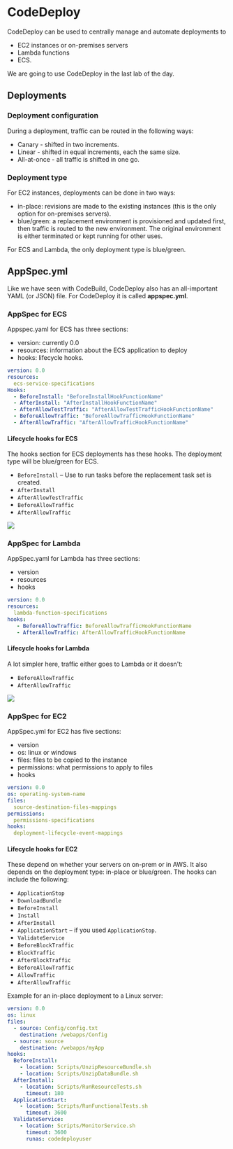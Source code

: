 # CodeDeploy

CodeDeploy can be used to centrally manage and automate deployments to&#x20;

* EC2 instances or on-premises servers
* Lambda functions&#x20;
* ECS.

We are going to use CodeDeploy in the last lab of the day.&#x20;

## Deployments

### Deployment configuration &#x20;

During a deployment, traffic can be routed in the following ways:

* Canary - shifted in two increments.&#x20;
* Linear - shifted in equal increments, each the same size.&#x20;
* All-at-once - all traffic is shifted in one go.&#x20;

### Deployment type

For EC2 instances, deployments can be done in two ways:

* in-place: revisions are made to the existing instances (this is the only option for on-premises servers).&#x20;
* blue/green: a replacement environment is provisioned and updated first, then traffic is routed to the new environment. The original environment is either terminated or kept running for other uses.&#x20;

For ECS and Lambda, the only deployment type is blue/green.&#x20;

## AppSpec.yml

Like we have seen with CodeBuild, CodeDeploy also has an all-important YAML (or JSON) file. For CodeDeploy it is called **appspec.yml**.&#x20;

### AppSpec for ECS&#x20;

Appspec.yaml for ECS has three sections:

* version: currently 0.0
* resources: information about the ECS application to deploy
* hooks: lifecycle hooks.

```yaml
version: 0.0
resources: 
  ecs-service-specifications
Hooks:
  - BeforeInstall: "BeforeInstallHookFunctionName"
  - AfterInstall: "AfterInstallHookFunctionName"
  - AfterAllowTestTraffic: "AfterAllowTestTrafficHookFunctionName"
  - BeforeAllowTraffic: "BeforeAllowTrafficHookFunctionName"
  - AfterAllowTraffic: "AfterAllowTrafficHookFunctionName"
```

#### Lifecycle hooks for ECS

The hooks section for ECS deployments has these hooks. The deployment type will be blue/green for ECS.&#x20;

* `BeforeInstall` – Use to run tasks before the replacement task set is created.
* `AfterInstall`&#x20;
* `AfterAllowTestTraffic`&#x20;
* `BeforeAllowTraffic`&#x20;
* `AfterAllowTraffic`&#x20;

![](<../../.gitbook/assets/image (204) (1).png>)

### AppSpec for Lambda

AppSpec.yaml for Lambda has three sections:

* version
* resources
* hooks

```yaml
version: 0.0
resources: 
  lambda-function-specifications
hooks:
   - BeforeAllowTraffic: BeforeAllowTrafficHookFunctionName
   - AfterAllowTraffic: AfterAllowTrafficHookFunctionName
```

#### Lifecycle hooks for Lambda

A lot simpler here, traffic either goes to Lambda or it doesn't:

* `BeforeAllowTraffic`&#x20;
* `AfterAllowTraffic`&#x20;

![](<../../.gitbook/assets/image (82).png>)

### AppSpec for EC2

AppSpec.yml for EC2 has five sections:

* version
* os: linux or windows&#x20;
* files: files to be copied to the instance
* permissions: what permissions to apply to files
* hooks

```yaml
version: 0.0
os: operating-system-name
files:
  source-destination-files-mappings
permissions:
  permissions-specifications
hooks:
  deployment-lifecycle-event-mappings
```

#### Lifecycle hooks for EC2

These depend on whether your servers on on-prem or in AWS. It also depends on the deployment type: in-place or blue/green. The hooks can include the following:

* `ApplicationStop`
* `DownloadBundle`&#x20;
* `BeforeInstall`
* `Install`&#x20;
* `AfterInstall`&#x20;
* `ApplicationStart` – if you used `ApplicationStop`.
* `ValidateService`
* `BeforeBlockTraffic`&#x20;
* `BlockTraffic`&#x20;
* `AfterBlockTraffic`&#x20;
* `BeforeAllowTraffic`
* `AllowTraffic`&#x20;
* `AfterAllowTraffic`

Example for an in-place deployment to a Linux server:

```yaml
version: 0.0
os: linux
files:
  - source: Config/config.txt
    destination: /webapps/Config
  - source: source
    destination: /webapps/myApp
hooks:
  BeforeInstall:
    - location: Scripts/UnzipResourceBundle.sh
    - location: Scripts/UnzipDataBundle.sh
  AfterInstall:
    - location: Scripts/RunResourceTests.sh
      timeout: 180
  ApplicationStart:
    - location: Scripts/RunFunctionalTests.sh
      timeout: 3600
  ValidateService:
    - location: Scripts/MonitorService.sh
      timeout: 3600
      runas: codedeployuser

```
